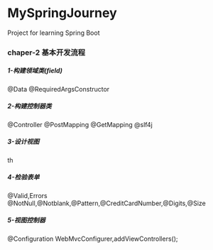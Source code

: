 # MySpringJourney
Project for learning Spring Boot

### chaper-2 基本开发流程

##### 1-构建领域类(field)

  @Data
  @RequiredArgsConstructor

##### 2-构建控制器类

  @Controller
  @PostMapping
  @GetMapping
  @slf4j

##### 3-设计视图

  th
  
##### 4-检验表单

  @Valid,Errors
  @NotNull,@Notblank,@Pattern,@CreditCardNumber,@Digits,@Size
  
##### 5-视图控制器

  @Configuration
  WebMvcConfigurer,addViewControllers();
  
  
